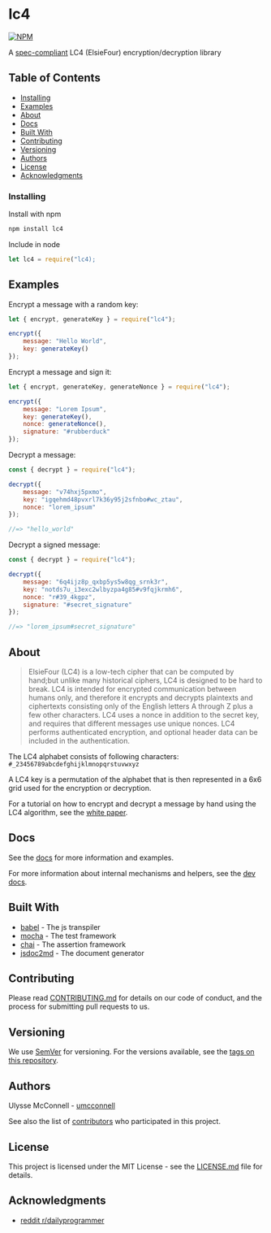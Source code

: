 # lc4

[![NPM](https://nodei.co/npm/lc4.png)](https://nodei.co/npm/lc4/)

A [spec-compliant](https://eprint.iacr.org/2017/339.pdf)
LC4 (ElsieFour) encryption/decryption library

## Table of Contents

-   [Installing](#installing)
-   [Examples](#examples)
-   [About](#about)
-   [Docs](#docs)
-   [Built With](#built-with)
-   [Contributing](#contributing)
-   [Versioning](#versioning)
-   [Authors](#authors)
-   [License](#license)
-   [Acknowledgments](#acknowledgments)

### Installing

Install with npm

```bash
npm install lc4
```

Include in node

```js
let lc4 = require("lc4);
```

## Examples

Encrypt a message with a random key:

```js
let { encrypt, generateKey } = require("lc4");

encrypt({
    message: "Hello World",
    key: generateKey()
});
```

Encrypt a message and sign it:

```js
let { encrypt, generateKey, generateNonce } = require("lc4");

encrypt({
    message: "Lorem Ipsum",
    key: generateKey(),
    nonce: generateNonce(),
    signature: "#rubberduck"
});
```

Decrypt a message:

```js
const { decrypt } = require("lc4");

decrypt({
    message: "v74hxj5pxmo",
    key: "igqehmd48pvxrl7k36y95j2sfnbo#wc_ztau",
    nonce: "lorem_ipsum"
});

//=> "hello_world"
```

Decrypt a signed message:

```js
const { decrypt } = require("lc4");

decrypt({
    message: "6q4ijz8p_qxbp5ys5w8qg_srnk3r",
    key: "notds7u_i3exc2wlbyzpa4g85#v9fqjkrmh6",
    nonce: "r#39_4kgpz",
    signature: "#secret_signature"
});

//=> "lorem_ipsum#secret_signature"
```

## About

> ElsieFour (LC4) is a low-tech cipher that can be computed by hand;but unlike
> many historical ciphers, LC4 is designed to be hard to break. LC4 is intended
> for encrypted communication between humans only, and therefore it encrypts
> and decrypts plaintexts and ciphertexts consisting only of the English letters
> A through Z plus a few other characters. LC4 uses a nonce in addition to the
> secret key, and requires that different messages use unique nonces. LC4
> performs authenticated encryption, and optional header data can be included in
> the authentication.

The LC4 alphabet consists of following characters:
`#_23456789abcdefghijklmnopqrstuvwxyz`

A LC4 key is a permutation of the alphabet that is then represented in a 6x6
grid used for the encryption or decryption.

For a tutorial on how to encrypt and decrypt a message by hand using the LC4
algorithm, see the [white paper](https://eprint.iacr.org/2017/339.pdf#page=12).

## Docs

See the [docs](docs/docs.md) for more information and examples.

For more information about internal mechanisms and helpers, see the
[dev docs](docs/dev.md).

## Built With

-   [babel](https://babeljs.io/) - The js transpiler
-   [mocha](https://mochajs.org/) - The test framework
-   [chai](https://www.chaijs.com/) - The assertion framework
-   [jsdoc2md](https://github.com/jsdoc2md/jsdoc-to-markdown) - The document
    generator

## Contributing

Please read [CONTRIBUTING.md](CONTRIBUTING.md) for details on our code of
conduct, and the process for submitting pull requests to us.

## Versioning

We use [SemVer](http://semver.org/) for versioning. For the versions available,
see the [tags on this repository](https://github.com/umcconnell/lc4/tags).

## Authors

Ulysse McConnell - [umcconnell](https://github.com/umcconnell/)

See also the list of
[contributors](https://github.com/umcconnell/lc4/contributors)
who participated in this project.

## License

This project is licensed under the MIT License - see the
[LICENSE.md](LICENSE.md) file for details.

## Acknowledgments

-   [reddit r/dailyprogrammer](https://www.reddit.com/r/dailyprogrammer/comments/8jvbzg/20180516_challenge_361_intermediate_elsiefour/)
